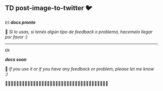 ## TD post-image-to-twitter 🐦

`ES`
***docs pronto***

👋 *Si lo usas, si tenés algún tipo de feedback o problema, hacemelo llegar por favor :)*

---

`EN`

***docs soon***

👋 *If you use it or if you have any feedback or problem, please let me know :)*

🧼🧼🧼🧼🧼🧼🧼🧼🧼🧼🧼🧼🧼🧼🧼🧼🧼🧼🧼🧼🧼🧼🧼🧼🧼🧼🧼🧼🧼🧼🧼🧼🧼🧼🧼🧼🧼